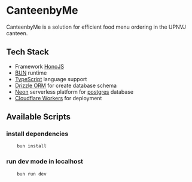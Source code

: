 # CanteenbyMe

CanteenbyMe is a solution for efficient food menu ordering in the UPNVJ canteen.

## Tech Stack

- Framework [HonoJS](https://hono.dev/)
- [BUN](https://bun.sh/) runtime
- [TypeScript](https://www.typescriptlang.org/) language support
- [Drizzle ORM](https://orm.drizzle.team/) for create database schema
- [Neon](https://neon.tech/) serverless platform for [postgres](https://www.postgresql.org/) database
- [Cloudflare Workers](https://workers.cloudflare.com/) for deployment

## Available Scripts

### install dependencies

```bash
    bun install
```

### run dev mode in localhost

```bash
    bun run dev
```
